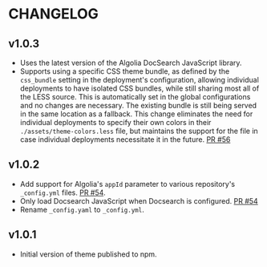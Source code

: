 # CHANGELOG

## v1.0.3

* Uses the latest version of the Algolia DocSearch JavaScript library.
* Supports using a specific CSS theme bundle, as defined by the `css_bundle` setting in the deployment's configuration, allowing individual deployments to have isolated CSS bundles, while still sharing most all of the LESS source.  This is automatically set in the global configurations and no changes are necessary. The existing bundle is still being served in the same location as a fallback.  This change eliminates the need for individual deployments to specify their own colors in their `./assets/theme-colors.less` file, but maintains the support for the file in case individual deployments necessitate it in the future.
  [PR #56](https://github.com/meteor/hexo-theme-meteor/pull/56)

## v1.0.2

* Add support for Algolia's `appId` parameter to various repository's `_config.yml` files.
  [PR #54](https://github.com/meteor/hexo-theme-meteor/pull/54).
* Only load Docsearch JavaScript when Docsearch is configured.
  [PR #54](https://github.com/meteor/hexo-theme-meteor/pull/54)
* Rename `_config.yaml` to `_config.yml`.

## v1.0.1

* Initial version of theme published to npm.
